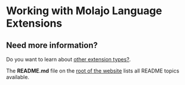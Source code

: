# Working with Molajo Language Extensions #


## Need more information? ##

Do you want to learn about [other extension types?](https://github.com/Molajo/Molajo/blob/core/distro/README.md).

The **README.md** file on the [root of the website](https://github.com/Molajo/Molajo/blob/core/README.md) lists all README topics available.